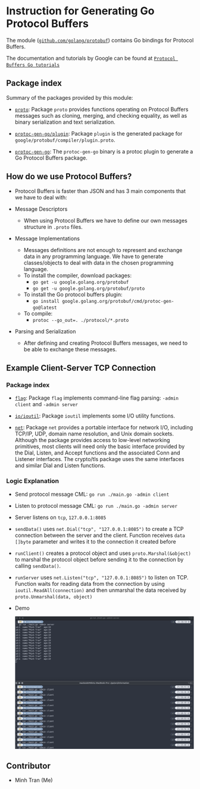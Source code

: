 # Instruction for Generating Go Protocol Buffers

The module ([`github.com/golang/protobuf`](https://pkg.go.dev/mod/github.com/golang/protobuf))
contains Go bindings for Protocol Buffers.

The documentation and tutorials by Google can be found at [`Protocol Buffers Go tutorials`](https://developers.google.com/protocol-buffers/docs/gotutorial)

## Package index

Summary of the packages provided by this module:

-   [`proto`](https://pkg.go.dev/github.com/golang/protobuf/proto): Package
    `proto` provides functions operating on Protocol Buffers messages such as cloning,
    merging, and checking equality, as well as binary serialization and text
    serialization.

-   [`protoc-gen-go/plugin`](https://pkg.go.dev/github.com/golang/protobuf/protoc-gen-go/plugin):
    Package `plugin` is the generated package for
    `google/protobuf/compiler/plugin.proto`.
-   [`protoc-gen-go`](https://pkg.go.dev/github.com/golang/protobuf/protoc-gen-go):
    The `protoc-gen-go` binary is a protoc plugin to generate a Go Protocol Buffers package.

## How do we use Protocol Buffers?

-   Protocol Buffers is faster than JSON and has 3 main components that we have to deal with:

*   Message Descriptors

    -   When using Protocol Buffers we have to define our own messages structure in `.proto` files.

*   Message Implementations

    -   Messages definitions are not enough to represent and exchange data in any programming language. We have to generate classes/objects to deal with data in the chosen programming language.
    -   To install the compiler, download packages:
        -   `go get -u google.golang.org/protobuf`
        -   `go get -u google.golang.org/protobuf/proto`
    -   To install the Go protocol buffers plugin:
        -   `go install google.golang.org/protobuf/cmd/protoc-gen-go@latest`
    -   To compile:
        -   `protoc --go_out=. ./protocol/*.proto`

*   Parsing and Serialization

    -   After defining and creating Protocol Buffers messages, we need to be able to exchange these messages.

## Example Client-Server TCP Connection

### Package index

-   [`flag`](https://pkg.go.dev/flag): Package
    `flag` implements command-line flag parsing: `-admin client` and `-admin server`

-   [`io/ioutil`](https://pkg.go.dev/io/ioutil):
    Package `ioutil` implements some I/O utility functions.

-   [`net`](https://pkg.go.dev/net):
    Package `net` provides a portable interface for network I/O, including TCP/IP, UDP, domain name resolution, and Unix domain sockets. Although the package provides access to low-level networking primitives, most clients will need only the basic interface provided by the Dial, Listen, and Accept functions and the associated Conn and Listener interfaces. The crypto/tls package uses the same interfaces and similar Dial and Listen functions.

### Logic Explanation

-   Send protocol message CML: `go run ./main.go -admin client`
-   Listen to protocol message CML: `go run ./main.go -admin server`
-   Server listens on `tcp`, `127.0.0.1:8085`
-   `sendData()` uses `net.Dial("tcp", "127.0.0.1:8085")` to create a TCP connection between the server and the client. Function receives `data []byte` parameter and writes it to the connection it created before
-   `runClient()` creates a protocol object and uses `proto.Marshal(&object)` to marshal the protocol object before sending it to the connection by calling `sendData()`.
-   `runServer` uses `net.Listen("tcp", "127.0.0.1:8085")` to listen on TCP. Function waits for reading data from the connection by using `ioutil.ReadAll(connection)` and then unmarshal the data received by `proto.Unmarshal(data, object)`
-   Demo

    <img src="./client_server.png">

## Contributor

-   Minh Tran (Me)
